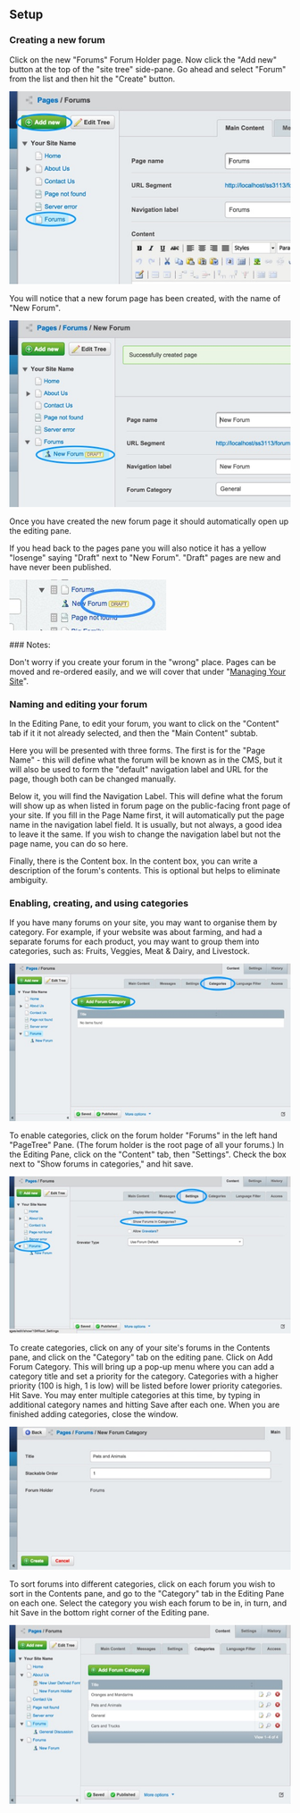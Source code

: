 ## Setup

### Creating a new forum

Click on the new "Forums" Forum Holder page. Now click the "Add new" button at the top of the "site tree" side-pane. Go ahead and select "Forum" from the list and then hit the "Create" button.

![Add new forum](_images/new-forum.jpg)

You will notice that a new forum page has been created, with the name of "New Forum". 

![New forum created](_images/created-new-forum.jpg)

Once you have created the new forum page it should automatically open up the editing pane.

If you head back to the pages pane you will also notice it has a yellow "losenge" saying "Draft" next to "New Forum". "Draft" pages are new and have never been published.

![Draft forum](_images/draft-forum.jpg)

<div class="note" markdown="1">
### Notes:

Don't worry if you create your forum in the "wrong" place. Pages can be moved and re-ordered easily, and we will cover that under "[Managing Your Site](managing-your-site)".
</div>
 
### Naming and editing your forum

In the Editing Pane, to edit your forum, you want to click on the "Content" tab if it it not already selected, and then the "Main Content" subtab. 

Here you will be presented with three forms. The first is for the "Page Name" - this will define what the forum will be known as in the CMS, but it will also be used to form the "default" navigation label and URL for the page, though both can be changed manually.

Below it, you will find the Navigation Label. This will define what the forum will show up as when listed in forum page on the public-facing front page of your site. If you fill in the Page Name first, it will automatically put the page name in the navigation label field. It is usually, but not always, a good idea to leave it the same. If you wish to change the navigation label but not the page name, you can do so here.

Finally, there is the Content box. In the content box, you can write a description of the forum's contents. This is optional but helps to eliminate ambiguity.

### Enabling, creating, and using categories

If you have many forums on your site, you may want to organise them by category. For example, if your website was about farming, and had a separate forums for each product, you may want to group them into categories, such as: Fruits, Veggies, Meat & Dairy, and Livestock.

![Adding categories](_images/add-category.jpg)

To enable categories, click on the forum holder "Forums" in the left hand "PageTree" Pane. (The forum holder is the root page of all your forums.) In the Editing Pane, click on the "Content" tab, then "Settings". Check the box next to "Show forums in categories," and hit save.

![Enable categories](_images/show-forum-category.jpg)

To create categories, click on any of your site's forums in the Contents pane, and click on the "Category" tab on the editing pane. Click on Add Forum Category. This will bring up a pop-up menu where you can add a category title and set a priority for the category. Categories with a higher priority (100 is high, 1 is low) will be listed before lower priority categories. Hit Save. You may enter multiple categories at this time, by typing in additional category names and hitting Save after each one. When you are finished adding categories, close the window.

![Create categories](_images/add-forum-category-fields.jpg)

To sort forums into different categories, click on each forum you wish to sort in the Contents pane, and go to the "Category" tab in the Editing Pane on each one. Select the category you wish each forum to be in, in turn, and hit Save in the bottom right corner of the Editing pane. 

![Sorting Forums into categories](_images/category-list.jpg)